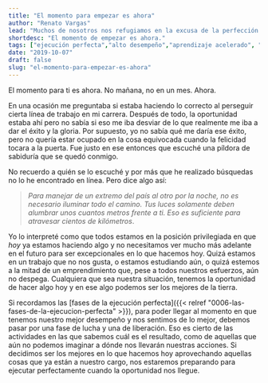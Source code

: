```yaml
---
title: "El momento para empezar es ahora"
author: "Renato Vargas"
lead: "Muchos de nosotros nos refugiamos en la excusa de la perfección para empezar a hacer eso que nos va a hacer exitosos y felices. Esa necesidad de perfección nos hace cuestionarnos cuándo es el momento ideal para empezar. Queremos tenerlo todo listo. Paradójicamente, solamente al pasar por la fase de lucha e incomodidad en que nada es perfecto podremos llegar a estar listos."
shortdesc: "El momento de empezar es ahora."
tags: ["ejecución perfecta","alto desempeño","aprendizaje acelerado", "mentalidad de crecimiento", "retroalimentación inmediata"]
date: "2019-10-07"
draft: false
slug: "el-momento-para-empezar-es-ahora"
---
```


El momento para ti es ahora. No mañana, no en un mes. Ahora.

En una ocasión me preguntaba si estaba haciendo lo correcto al perseguir cierta línea de trabajo en mi carrera. Después de todo, la oportunidad estaba ahí pero no sabía si eso me iba desviar de lo que realmente me iba a dar el éxito y la gloria. Por supuesto, yo no sabía qué me daría ese éxito, pero no quería estar ocupado en la cosa equivocada cuando la felicidad tocara a la puerta. Fue justo en ese entonces que escuché una píldora de sabiduría que se quedó conmigo.

No recuerdo a quién se lo escuché y por más que he realizado búsquedas no lo he encontrado en línea. Pero dice algo así:

> _Para manejar de un extremo del país al otro por la noche, no es necesario iluminar todo el camino. Tus luces solamente deben alumbrar unos cuantos metros frente a ti. Eso es suficiente para atravesar cientos de kilómetros_.

Yo lo interpreté como que todos estamos en la posición privilegiada en que _hoy_ ya estamos haciendo algo y no necesitamos ver mucho más adelante en el futuro para ser excepcionales en lo que hacemos hoy. Quizá estamos en un trabajo que no nos gusta, o estamos estudiando aún, o quizá estemos a la mitad de un emprendimiento que, pese a todos nuestros esfuerzos, aún no despega. Cualquiera que sea nuestra situación, tenemos la oportunidad de hacer algo hoy y en ese algo podemos ser los mejores de la tierra. 

Si recordamos las [fases de la ejecución perfecta]({{< relref "0006-las-fases-de-la-ejecucion-perfecta" >}}), para poder llegar al momento en que tenemos nuestro mejor desempeño y nos sentimos de lo mejor, debemos pasar por una fase de lucha y una de liberación. Eso es cierto de las actividades en las que sabemos cuál es el resultado, como de aquellas que aún no podemos imaginar a dónde nos llevarán nuestras acciones. Si decidimos ser los mejores en lo que hacemos hoy aprovechando aquellas cosas que ya están a nuestro cargo, nos estaremos preparando para ejecutar perfectamente cuando la oportunidad nos llegue. 
